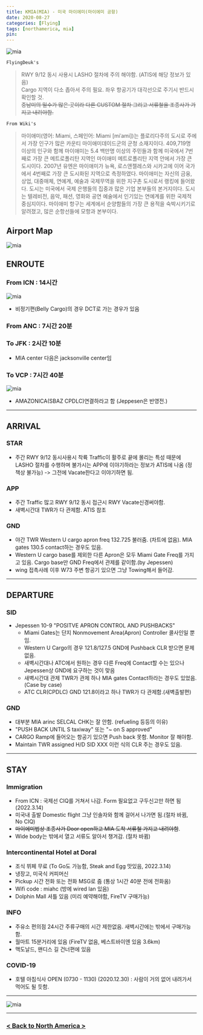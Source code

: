 ```yaml
---
title: KMIA(MIA) - 미국 마이에미(마이에미 공항)
date: 2020-08-27
categories: [Flying]
tags: [northamerica, mia]
pin:
---
```


![mia](/img/flying/airport/mia.jpg)

`FlyingDeuk's`
>RWY 9/12 동시 사용시 LASHO 절차에 주의 해야함. (ATIS에 해당 정보가 있음) <br>
Cargo 지역이 다소 좁아서 주의 필요. 좌우 항공기가 대각선으로 주기시 반드시 확인할 것. <br>
~~중남미의 밀수가 많은 곳이라 다른 CUSTOM 절차 그리고 서류철을 조종사가 가지고 내려야함.~~

`From Wiki's`
>마이애미(영어: Miami, 스페인어: Miami [miˈami])는 플로리다주의 도시로 주에서 가장 인구가 많은 카운티 마이애미데이드군의 군청 소재지이다. 409,719명 이상의 인구와 함께 마이애미는 5.4 백만명 이상의 주민들과 함께 미국에서 7번째로 가장 큰 메트로폴리탄 지역인 마이애미 메트로폴리탄 지역 안에서 가장 큰 도시이다. 2007년 유엔은 마이애미가 뉴욕, 로스앤젤레스와 시카고에 이어 국가에서 4번째로 가장 큰 도시화된 지역으로 측정하였다.
마이애미는 자신의 금융, 상업, 대중매체, 연예계, 예술과 국제무역을 위한 지구촌 도시로서 랭킹에 들어왔다. 도시는 미국에서 국제 은행들의 집중과 많은 기업 본부들의 본거지이다. 도시는 텔레비전, 음악, 패션, 영화와 공연 예술에서 인기있는 연예계를 위한 국제적 중심지이다. 마이애미 항구는 세계에서 순양함들의 가장 큰 용적을 숙박시키기로 알려졌고, 많은 순항선들에 모항과 본부이다.

## Airport Map
![mia](/img/flying/airport/mia_ap.jpg)


## ENROUTE
### From ICN : 14시간
![mia](/img/flying/airport/icn_mia.jpg)
- 비정기편(Belly Cargo)의 경우 DCT로 가는 경우가 있음

### From ANC : 7시간 20분


### To JFK : 2시간 10분
- MIA center 다음은 jacksonville center임

### To VCP : 7시간 40분
![mia](/img/flying/airport/mia_vcp.jpg)
- AMAZONICA(SBAZ CPDLC)연결하라고 함 (Jeppesen은 반영전.)


----

## ARRIVAL
### STAR
- 주간 RWY 9/12 동시사용시 착륙 Traffic이 활주로 끝에 몰리는 특성 때문에 LASHO 절차를 수행하며 불가시는 APP에 이야기하라는 정보가 ATIS에 나옴 (정책상 불가능) -> 그전에 Vacate한다고 이야기하면 됨.

### APP
- 주간 Traffic 많고 RWY 9/12 동시 접근시 RWY Vacate신경써야함.
- 새벽시간대 TWR가 다 관제함. ATIS 참조

### GND
- 야간 TWR Western U cargo apron freq 132.725 불러줌. (차트에 없음). MIA gates 130.5 contact하는 경우도 있음.
- Western U cargo base를 제외한 다른 Apron은 모두 Miami Gate Freq를 가지고 있음. Cargo base만 GND Freq에서 관제를 같이함.(by Jepessen)
- wing 접촉사례 이후 W73 주변 항공기 있으면 그냥 Towing해서 들어감.

--------

## DEPARTURE
### SID
- Jepessen 10-9 "POSITVE APRON CONTROL AND PUSHBACKS"
  - Miami Gates는 단지 Nonmovement Area(Apron) Controller 콜사인일 뿐임.
  - Western U Cargo의 경우 121.8/127.5 GND에 Pushback CLR 받으면 문제없음.
  - 새벽시간대나 ATC에서 원하는 경우 다른 Freq에 Contact할 수는 있으나 Jepessen상 GND에 요구하는 것이 맞음
  - 새벽시간대 관제 TWR가 관제 하나 MIA gates Contact하라는 경우도 있었음. (Case by case)
  - ATC CLR(CPDLC) GND 121.8이라고 하나 TWR가 다 관제함.(새벽출발편)

### GND
- 대부분 MIA arinc SELCAL CHK는 잘 안함. (refueling 등등의 이유)
- "PUSH BACK UNTIL S taxiway" 또는 "~ on S approved"
- CARGO Ramp에 들어오는 항공기 있으면 Push back 못함. Monitor 잘 해야함.
- Maintain TWR assigned H/D SID XXX 이런 식의 CLR 주는 경우도 있음.

---------

## STAY
### Immigration
- From ICN : 국제선 CIQ를 거쳐서 나감. Form 필요없고 구두신고만 하면 됨 (2022.3.14)
- 미국내 출발 Domestic flight 그냥 인솔자와 함께 걸어서 나가면 됨.(절차 바뀜, No CIQ)
- ~~마이에미법상 조종사가 Door open하고 MIA 도착 서류철 가지고 내려야함~~.
- Wide body는 밖에서 열고 서류도 알아서 챙겨감. (절차 바뀜)

### Intercontinental Hotel at Doral
- 조식 뷔페 무료 (To Go도 가능함, Steak and Egg 맛있음, 2022.3.14)
- 냉장고, 미국식 커피머신
- Pickup 시간 전화 또는 전화 MSG로 줌 (통상 1시간 40분 전에 전화옴)
- Wifi code : miahc (방에 wired lan 있음)
- Dolphin Mall 셔틀 있음 (미리 예약해야함, FireTV 구매가능)

### INFO
- 주유소 편의점 24시간 주류구매의 시간 제한없음. 새벽시간에는 밖에서 구매가능함.
- 월마트 15분거리에 있음 (FireTV 없음, 베스트바이엔 있음 3.6km)
- 맥도날드, 왠디스 길 건너편에 있음

### COVID-19
- 호텔 아침식사 OPEN (0730 - 1130) (2020.12.30) : 사람이 거의 없어 내려가서 먹어도 될 듯함.

----

![mia](/img/flying/airport/mia1.jpg)

--------

### [< Back to North America >](/posts/NorthAmerica/)
